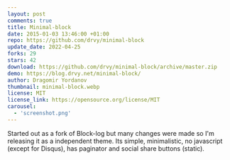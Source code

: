 ```yaml
---
layout: post
comments: true
title: Minimal-block
date: 2015-01-03 13:46:00 +01:00
repo: https://github.com/drvy/minimal-block
update_date: 2022-04-25
forks: 29
stars: 42
download: https://github.com/drvy/minimal-block/archive/master.zip
demo: https://blog.drvy.net/minimal-block/
author: Dragomir Yordanov
thumbnail: minimal-block.webp
license: MIT
license_link: https://opensource.org/license/MIT
carousel:
  - 'screenshot.png'
---
```


Started out as a fork of Block-log but many changes were made so I'm releasing it as a independent theme. Its simple, minimalistic, no javascript (except for Disqus), has paginator and social share buttons (static).
